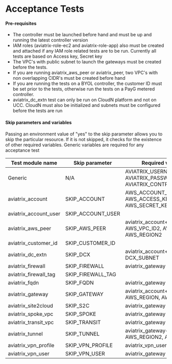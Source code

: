 # Acceptance Tests

#### Pre-requisites

- The controller must be launched before hand and must be up and running the latest controller version
- IAM roles (aviatrix-role-ec2 and aviatrix-role-app) also must be created and attached if any IAM role related tests are to be run. Currently all tests are based on Access key, Secret key
- The VPC's with public subnet to launch the gateways must be created before the tests.
- If you are running aviatrix_aws_peer or aviatrix_peer, two VPC's with non overlapping CIDR's must be created before hand
- If you are running the tests on a BYOL controller, the customer ID must be set prior to the tests, otherwise run the tests on a PayG metered controller.
- aviatrix_dc_extn test can only be run on CloudN platform and not on UCC. CloudN must also be initialized and subnets must be configured before the tests are run

#### Skip parameters and variables

Passing an environment value of "yes" to the skip parameter allows you to skip the particular resource. If it is not skipped, it checks for the existence of other required variables. Generic variables are required for any acceptance test

| Test module name      | Skip parameter    | Required variables                                           |
| --------------------- | ----------------- | ------------------------------------------------------------ |
| Generic               | N/A               | AVIATRIX_USERNAME, AVIATRIX_PASSWORD, AVIATRIX_CONTROLLER_IP |
| aviatrix_account      | SKIP_ACCOUNT      | AWS_ACCOUNT_NUMBER, AWS_ACCESS_KEY, AWS_SECRET_KEY           |
| aviatrix_account_user | SKIP_ACCOUNT_USER |                                                              |
| aviatrix_aws_peer     | SKIP_AWS_PEER     | aviatrix_account+AWS_VPC_ID, AWS_VPC_ID2, AWS_REGION, AWS_REGION2 |
| aviatrix_customer_id  | SKIP_CUSTOMER_ID  | 
| aviatrix_dc_extn      | SKIP_DCX          | aviatrix_account+AWS_REGION, DCX_SUBNET                      |
| aviatrix_firewall     | SKIP_FIREWALL     | aviatrix_gateway                                             |
| aviatrix_firewall_tag | SKIP_FIREWALL_TAG |                                                              |
| aviatrix_fqdn         | SKIP_FQDN         | aviatrix_gateway                                             |
| aviatrix_gateway      | SKIP_GATEWAY      | aviatrix_account+AWS_VPC_ID, AWS_REGION, AWS_VPC_NET         |
| aviatrix_site2cloud   | SKIP_S2C          | aviatrix_gateway                                             |
| aviatrix_spoke_vpc    | SKIP_SPOKE        | aviatrix_gateway                                             |
| aviatrix_transit_vpc  | SKIP_TRANSIT      | aviatrix_gateway                                             |
| aviatrix_tunnel       | SKIP_TUNNEL       | aviatrix_gateway+AWS_VPC_ID2, AWS_REGION2, AWS_VPC_NET2      |
| aviatrix_vpn_profile  | SKIP_VPN_PROFILE  | aviatrix_vpn_user                                            |
| aviatrix_vpn_user     | SKIP_VPN_USER     | aviatrix_gateway                                             |



